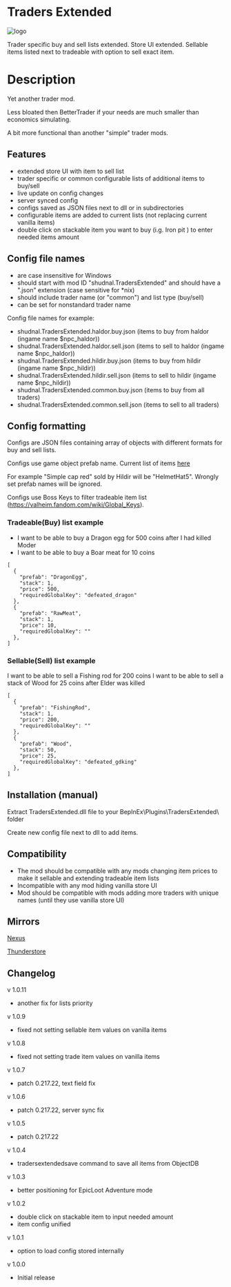 # Traders Extended
![logo](https://staticdelivery.nexusmods.com/mods/3667/images/headers/2509_1694134634.jpg)

Trader specific buy and sell lists extended. Store UI extended. Sellable items listed next to tradeable with option to sell exact item.

# Description

Yet another trader mod.

Less bloated then BetterTrader if your needs are much smaller than economics simulating.

A bit more functional than another "simple" trader mods.

## Features
* extended store UI with item to sell list
* trader specific or common configurable lists of additional items to buy/sell
* live update on config changes
* server synced config
* configs saved as JSON files next to dll or in subdirectories
* configurable items are added to current lists (not replacing current vanilla items)
* double click on stackable item you want to buy (i.g. Iron pit ) to enter needed items amount

## Config file names
* are case insensitive for Windows
* should start with mod ID "shudnal.TradersExtended" and should have a ".json" extension (case sensitive for \*nix)
* should include trader name (or "common") and list type (buy/sell)
* can be set for nonstandard trader name

Config file names for example:
* shudnal.TradersExtended.haldor.buy.json (items to buy from haldor (ingame name $npc_haldor))
* shudnal.TradersExtended.haldor.sell.json (items to sell to haldor (ingame name $npc_haldor))
* shudnal.TradersExtended.hildir.buy.json (items to buy from hildir (ingame name $npc_hildir))
* shudnal.TradersExtended.hildir.sell.json (items to sell to hildir (ingame name $npc_hildir))
* shudnal.TradersExtended.common.buy.json (items to buy from all traders)
* shudnal.TradersExtended.common.sell.json (items to sell to all traders)

## Config formatting

Configs are JSON files containing array of objects with different formats for buy and sell lists.

Configs use game object prefab name. Current list of items [here](https://valheim-modding.github.io/Jotunn/data/objects/item-list.html)

For example "Simple cap red" sold by Hildir will be "HelmetHat5". Wrongly set prefab names will be ignored.

Configs use Boss Keys to filter tradeable item list (https://valheim.fandom.com/wiki/Global_Keys).

### Tradeable(Buy) list example
* I want to be able to buy a Dragon egg for 500 coins after I had killed Moder
* I want to be able to buy a Boar meat for 10 coins
```
[
  {
    "prefab": "DragonEgg", 
    "stack": 1,
    "price": 500,
    "requiredGlobalKey": "defeated_dragon"
  },
  {
    "prefab": "RawMeat", 
    "stack": 1,
    "price": 10,
    "requiredGlobalKey": ""
  },  
]
```

### Sellable(Sell) list example
I want to be able to sell a Fishing rod for 200 coins
I want to be able to sell a stack of Wood for 25 coins after Elder was killed
```
[
  {
    "prefab": "FishingRod", 
    "stack": 1,
    "price": 200,
    "requiredGlobalKey": ""
  },
  {
    "prefab": "Wood", 
    "stack": 50,
    "price": 25,
    "requiredGlobalKey": "defeated_gdking"
  },
]
```

## Installation (manual)
Extract TradersExtended.dll file to your BepInEx\Plugins\TradersExtended\ folder

Create new config file next to dll to add items.

## Compatibility
* The mod should be compatible with any mods changing item prices to make it sellable and extending tradeable item lists
* Incompatible with any mod hiding vanilla store UI
* Mod should be compatible with mods adding more traders with unique names (until they use vanilla store UI)

## Mirrors
[Nexus](https://www.nexusmods.com/valheim/mods/2509)

[Thunderstore](https://valheim.thunderstore.io/package/shudnal/TradersExtended/)

## Changelog

v 1.0.11
* another fix for lists priority

v 1.0.9
* fixed not setting sellable item values on vanilla items

v 1.0.8
* fixed not setting trade item values on vanilla items

v 1.0.7
* patch 0.217.22, text field fix

v 1.0.6
* patch 0.217.22, server sync fix

v 1.0.5
* patch 0.217.22

v 1.0.4
* tradersextendedsave command to save all items from ObjectDB

v 1.0.3
* better positioning for EpicLoot Adventure mode

v 1.0.2
* double click on stackable item to input needed amount
* item config unified

v 1.0.1
* option to load config stored internally

v 1.0.0
* Initial release